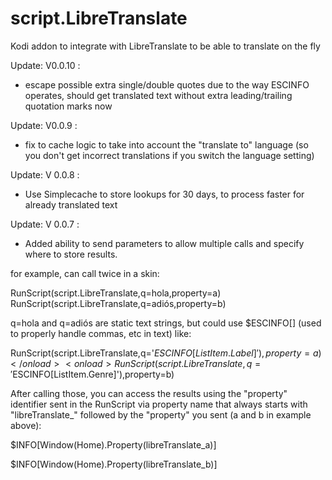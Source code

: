 # script.LibreTranslate
Kodi addon to integrate with LibreTranslate to be able to translate on the fly

Update: V0.0.10 :
- escape possible extra single/double quotes due to the way ESCINFO operates, should get translated text without extra leading/trailing quotation marks now

Update: V0.0.9 :
- fix to cache logic to take into account the "translate to" language (so you don't get incorrect translations if you switch the language setting)

Update: V 0.0.8 :
- Use Simplecache to store lookups for 30 days, to process faster for already translated text


Update: V 0.0.7 :
- Added ability to send parameters to allow multiple calls and specify where to store results.

for example, can call twice in a skin:

<onload>RunScript(script.LibreTranslate,q=hola,property=a)</onload>
<onload>RunScript(script.LibreTranslate,q=adiós,property=b)</onload>

q=hola and q=adiós are static text strings, but could use $ESCINFO[] (used to properly handle commas, etc in text) like:

<onload>RunScript(script.LibreTranslate,q='$ESCINFO[ListItem.Label]'),property=a)</onload>
<onload>RunScript(script.LibreTranslate,q='$ESCINFO[ListItem.Genre]'),property=b)</onload>

After calling those, you can access the results using the "property" identifier sent in the RunScript via property name that always starts with "libreTranslate_" followed by the "property" you sent (a and b in example above):

$INFO[Window(Home).Property(libreTranslate_a)]

$INFO[Window(Home).Property(libreTranslate_b)]
